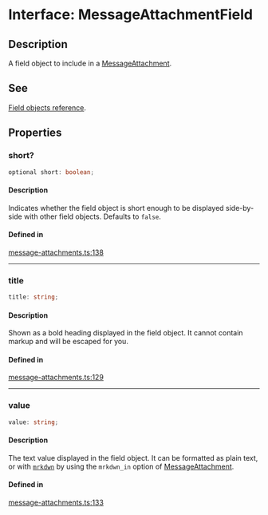 # Interface: MessageAttachmentField

## Description

A field object to include in a [MessageAttachment](MessageAttachment.md).

## See

[Field objects reference](https://api.slack.com/reference/messaging/attachments#field_objects).

## Properties

### short?

```ts
optional short: boolean;
```

#### Description

Indicates whether the field object is short enough to be displayed side-by-side with
other field objects. Defaults to `false`.

#### Defined in

[message-attachments.ts:138](https://github.com/slackapi/node-slack-sdk/blob/c15385ef93ccdde9702f52f7d1f445999203d794/packages/types/src/message-attachments.ts#L138)

***

### title

```ts
title: string;
```

#### Description

Shown as a bold heading displayed in the field object. It cannot contain markup and
will be escaped for you.

#### Defined in

[message-attachments.ts:129](https://github.com/slackapi/node-slack-sdk/blob/c15385ef93ccdde9702f52f7d1f445999203d794/packages/types/src/message-attachments.ts#L129)

***

### value

```ts
value: string;
```

#### Description

The text value displayed in the field object. It can be formatted as plain text, or with [`mrkdwn`](https://api.slack.com/reference/surfaces/formatting#basics) by using the `mrkdwn_in` option of [MessageAttachment](MessageAttachment.md).

#### Defined in

[message-attachments.ts:133](https://github.com/slackapi/node-slack-sdk/blob/c15385ef93ccdde9702f52f7d1f445999203d794/packages/types/src/message-attachments.ts#L133)
